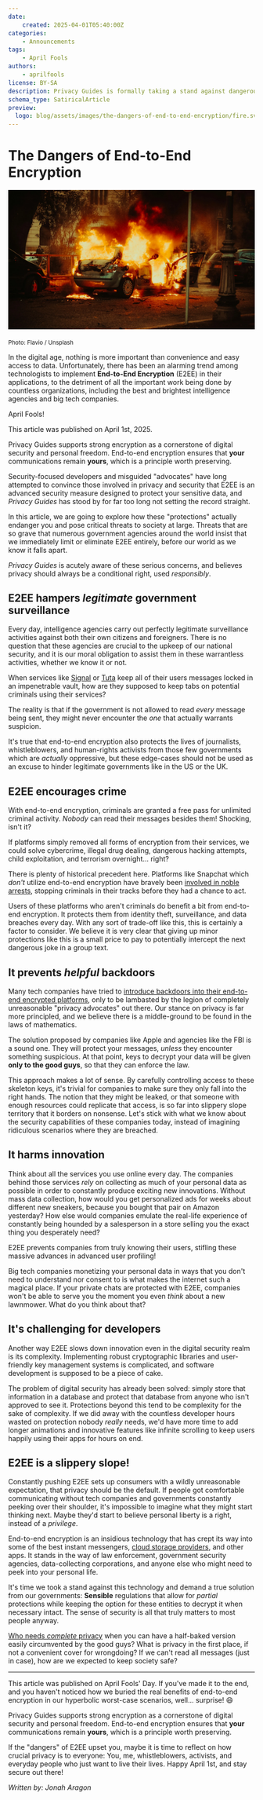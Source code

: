 ```yaml
---
date:
    created: 2025-04-01T05:40:00Z
categories:
    - Announcements
tags:
    - April Fools
authors:
    - aprilfools
license: BY-SA
description: Privacy Guides is formally taking a stand against dangerous and frightening technologies.
schema_type: SatiricalArticle
preview:
  logo: blog/assets/images/the-dangers-of-end-to-end-encryption/fire.svg
---
```

# The Dangers of End-to-End Encryption

![An image showing a burning car](../assets/images/the-dangers-of-end-to-end-encryption/cover.webp)

<small aria-hidden="true">Photo: Flavio / Unsplash</small>

In the digital age, nothing is more important than convenience and easy access to data. Unfortunately, there has been an alarming trend among technologists to implement **End-to-End Encryption** (E2EE) in their applications, to the detriment of all the important work being done by countless organizations, including the best and brightest intelligence agencies and big tech companies.<!-- more -->

<div class="admonition tip inline" markdown>
<p class="admonition-title">April Fools!</p>

This article was published on April 1st, 2025.

Privacy Guides supports strong encryption as a cornerstone of digital security and personal freedom. End-to-end encryption ensures that **your** communications remain **yours**, which is a principle worth preserving.

</div>

Security-focused developers and misguided "advocates" have long attempted to convince those involved in privacy and security that E2EE is an advanced security measure designed to protect your sensitive data, and *Privacy Guides* has stood by for far too long not setting the record straight.

In this article, we are going to explore how these "protections" actually endanger you and pose critical threats to society at large. Threats that are so grave that numerous government agencies around the world insist that we immediately limit or eliminate E2EE entirely, before our world as we know it falls apart.

*Privacy Guides* is acutely aware of these serious concerns, and believes privacy should always be a conditional right, used *responsibly*.

## E2EE hampers *legitimate* government surveillance

Every day, intelligence agencies carry out perfectly legitimate surveillance activities against both their own citizens and foreigners. There is no question that these agencies are crucial to the upkeep of our national security, and it is our moral obligation to assist them in these warrantless activities, whether we know it or not.

When services like [Signal](https://www.privacyguides.org/en/real-time-communication/) or [Tuta](https://www.privacyguides.org/en/email/) keep all of their users messages locked in an impenetrable vault, how are they supposed to keep tabs on potential criminals using their services?

The reality is that if the government is not allowed to read *every* message being sent, they might never encounter the *one* that actually warrants suspicion.

It's true that end-to-end encryption also protects the lives of journalists, whistleblowers, and human-rights activists from those few governments which are *actually* oppressive, but these edge-cases should not be used as an excuse to hinder legitimate governments like in the US or the UK.

## E2EE encourages crime

With end-to-end encryption, criminals are granted a free pass for unlimited criminal activity. *Nobody* can read their messages besides them! Shocking, isn't it?

If platforms simply removed all forms of encryption from their services, we could solve cybercrime, illegal drug dealing, dangerous hacking attempts, child exploitation, and terrorism overnight... right?

There is plenty of historical precedent here. Platforms like Snapchat which *don't* utilize end-to-end encryption have bravely been [involved in noble arrests](https://www.bbc.com/news/world-europe-68099669), stopping criminals in their tracks before they had a chance to act.

Users of these platforms who aren't criminals do benefit a bit from end-to-end encryption. It protects them from identity theft, surveillance, and data breaches every day. With any sort of trade-off like this, this is certainly a factor to consider. We believe it is very clear that giving up minor protections like this is a small price to pay to potentially intercept the next dangerous joke in a group text.

## It prevents *helpful* backdoors

Many tech companies have tried to [introduce backdoors into their end-to-end encrypted platforms](https://www.eff.org/deeplinks/2021/08/apples-plan-think-different-about-encryption-opens-backdoor-your-private-life), only to be lambasted by the legion of completely unreasonable "privacy advocates" out there. Our stance on privacy is far more principled, and we believe there is a middle-ground to be found in the laws of mathematics.

The solution proposed by companies like Apple and agencies like the FBI is a sound one. They will protect your messages, *unless* they encounter something suspicious. At that point, keys to decrypt your data will be given **only to the good guys**, so that they can enforce the law.

This approach makes a lot of sense. By carefully controlling access to these skeleton keys, it's trivial for companies to make sure they only fall into the right hands. The notion that they might be leaked, or that someone with enough resources could replicate that access, is so far into slippery slope territory that it borders on nonsense. Let's stick with what we know about the security capabilities of these companies today, instead of imagining ridiculous scenarios where they are breached.

## It harms innovation

Think about all the services you use online every day. The companies behind those services *rely* on collecting as much of your personal data as possible in order to constantly produce exciting new innovations. Without mass data collection, how would you get personalized ads for weeks about different new sneakers, because you bought that pair on Amazon yesterday? How else would companies emulate the real-life experience of constantly being hounded by a salesperson in a store selling you the exact thing you desperately need?

E2EE prevents companies from truly knowing their users, stifling these massive advances in advanced user profiling!

Big tech companies monetizing your personal data in ways that you don't need to understand nor consent to is what makes the internet such a magical place. If your private chats are protected with E2EE, companies won't be able to serve you the moment you even *think* about a new lawnmower. What do you think about that?

## It's challenging for developers

Another way E2EE slows down innovation even in the digital security realm is its complexity. Implementing robust cryptographic libraries and user-friendly key management systems is complicated, and software development is supposed to be a piece of cake.

The problem of digital security has already been solved: simply store that information in a database and protect that database from anyone who isn't approved to see it. Protections beyond this tend to be complexity for the sake of complexity. If we did away with the countless developer hours wasted on protection nobody *really* needs, we'd have more time to add longer animations and innovative features like infinite scrolling to keep users happily using their apps for hours on end.

## E2EE is a slippery slope!

Constantly pushing E2EE sets up consumers with a wildly unreasonable expectation, that privacy should be the default. If people got comfortable communicating without tech companies and governments constantly peeking over their shoulder, it's impossible to imagine what they might start thinking next. Maybe they'd start to believe personal liberty is a right, instead of a *privilege*.

End-to-end encryption is an insidious technology that has crept its way into some of the best instant messengers, [cloud storage providers](https://www.privacyguides.org/en/cloud/), and other apps. It stands in the way of law enforcement, government security agencies, data-collecting corporations, and anyone else who might need to peek into your personal life.

It's time we took a stand against this technology and demand a true solution from our governments: **Sensible** regulations that allow for *partial* protections while keeping the option for these entities to decrypt it when necessary intact. The sense of security is all that truly matters to most people anyway.

[Who needs *complete* privacy](https://www.privacyguides.org/en/basics/why-privacy-matters/) when you can have a half-baked version easily circumvented by the good guys? What is privacy in the first place, if not a convenient cover for wrongdoing? If we can't read all messages (just in case), how are we expected to keep society safe?

---

This article was published on April Fools' Day. If you've made it to the end, and you haven't noticed how we buried the real benefits of end-to-end encryption in our hyperbolic worst-case scenarios, well... surprise! 😄

Privacy Guides supports strong encryption as a cornerstone of digital security and personal freedom. End-to-end encryption ensures that **your** communications remain **yours**, which is a principle worth preserving.

If the "dangers" of E2EE upset you, maybe it is time to reflect on how crucial privacy is to everyone: You, me, whistleblowers, activists, and everyday people who just want to live their lives. Happy April 1st, and stay secure out there!

*Written by: Jonah Aragon*
